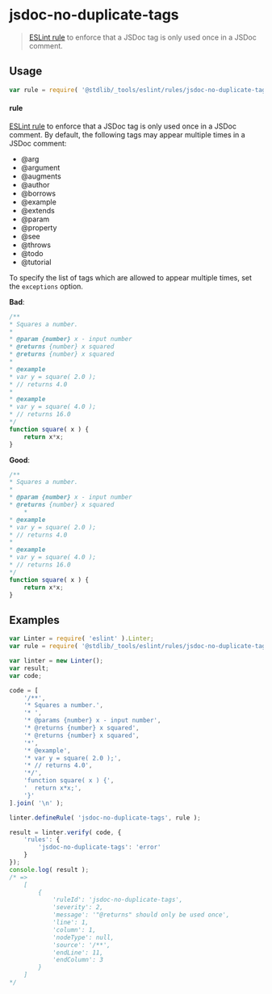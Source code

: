 <!--

@license Apache-2.0

Copyright (c) 2018 The Stdlib Authors.

Licensed under the Apache License, Version 2.0 (the "License");
you may not use this file except in compliance with the License.
You may obtain a copy of the License at

   http://www.apache.org/licenses/LICENSE-2.0

Unless required by applicable law or agreed to in writing, software
distributed under the License is distributed on an "AS IS" BASIS,
WITHOUT WARRANTIES OR CONDITIONS OF ANY KIND, either express or implied.
See the License for the specific language governing permissions and
limitations under the License.

-->

# jsdoc-no-duplicate-tags

> [ESLint rule][eslint-rules] to enforce that a JSDoc tag is only used once in a JSDoc comment.

<section class="intro">

</section>

<!-- /.intro -->

<section class="usage">

## Usage

```javascript
var rule = require( '@stdlib/_tools/eslint/rules/jsdoc-no-duplicate-tags' );
```

#### rule

[ESLint rule][eslint-rules] to enforce that a JSDoc tag is only used once in a JSDoc comment. By default, the following tags may appear multiple times in a JSDoc comment:

-   @arg
-   @argument
-   @augments
-   @author
-   @borrows
-   @example
-   @extends
-   @param
-   @property
-   @see
-   @throws
-   @todo
-   @tutorial

To specify the list of tags which are allowed to appear multiple times, set the `exceptions` option.

**Bad**:

<!-- eslint-disable stdlib/jsdoc-no-duplicate-tags, valid-jsdoc -->

```javascript
/**
* Squares a number.
*
* @param {number} x - input number
* @returns {number} x squared
* @returns {number} x squared
*
* @example
* var y = square( 2.0 );
* // returns 4.0
*
* @example
* var y = square( 4.0 );
* // returns 16.0
*/
function square( x ) {
    return x*x;
}
```

**Good**:

```javascript
/**
* Squares a number.
*
* @param {number} x - input number
* @returns {number} x squared
    *
* @example
* var y = square( 2.0 );
* // returns 4.0
*
* @example
* var y = square( 4.0 );
* // returns 16.0
*/
function square( x ) {
    return x*x;
}
```

</section>

<!-- /.usage -->

<section class="examples">

## Examples

<!-- eslint no-undef: "error" -->

```javascript
var Linter = require( 'eslint' ).Linter;
var rule = require( '@stdlib/_tools/eslint/rules/jsdoc-no-duplicate-tags' );

var linter = new Linter();
var result;
var code;

code = [
    '/**',
    '* Squares a number.',
    '* ',
    '* @params {number} x - input number',
    '* @returns {number} x squared',
    '* @returns {number} x squared',
    '*',
    '* @example',
    '* var y = square( 2.0 );',
    '* // returns 4.0',
    '*/',
    'function square( x ) {',
    '  return x*x;',
    '}'
].join( '\n' );

linter.defineRule( 'jsdoc-no-duplicate-tags', rule );

result = linter.verify( code, {
    'rules': {
        'jsdoc-no-duplicate-tags': 'error'
    }
});
console.log( result );
/* =>
    [
        {
            'ruleId': 'jsdoc-no-duplicate-tags',
            'severity': 2,
            'message': '"@returns" should only be used once',
            'line': 1,
            'column': 1,
            'nodeType': null,
            'source': '/**',
            'endLine': 11,
            'endColumn': 3
        }
    ]
*/
```

</section>

<!-- /.examples -->

<section class="links">

[eslint-rules]: https://eslint.org/docs/developer-guide/working-with-rules

</section>

<!-- /.links -->
